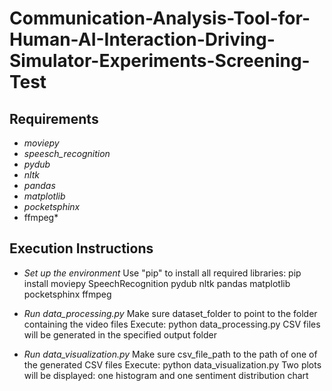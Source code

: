 # Communication-Analysis-Tool-for-Human-AI-Interaction-Driving-Simulator-Experiments-Screening-Test

## Requirements
- *moviepy*
- *speesch_recognition*
- *pydub*
- *nltk*
- *pandas*
- *matplotlib*
- *pocketsphinx*
- ffmpeg*

## Execution Instructions
- *Set up the environment*
Use "pip" to install all required libraries: pip install moviepy SpeechRecognition pydub nltk pandas matplotlib pocketsphinx ffmpeg

- *Run data_processing.py*
Make sure dataset_folder to point to the folder containing the video files
Execute: python data_processing.py
CSV files will be generated in the specified output folder

- *Run data_visualization.py*
Make sure csv_file_path to the path of one of the generated CSV files
Execute: python data_visualization.py
Two plots will be displayed: one histogram and one sentiment distribution chart

